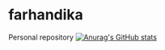 # farhandika
Personal repository
[![Anurag's GitHub stats](https://github-readme-stats.vercel.app/api?username=Fdika24)](https://github.com/anuraghazra/github-readme-stats)
